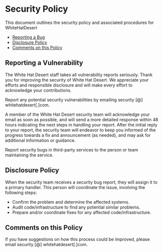 # Security Policy

This document outlines the security policy and associated procedures for WhiteHatDesert

  * [Reporting a Bug](#reporting-a-bug)
  * [Disclosure Policy](#disclosure-policy)
  * [Comments on this Policy](#comments-on-this-policy)

## Reporting a Vulnerability

The White Hat Desert staff takes all vulnerability reports seriously. Thank you for
improving the security of White Hat Desert. We appreciate your efforts and responsible
disclosure and will make every effort to acknowledge your contributions.

Report any potential security vulnerabilities by emailing security [@] whitehatdesert[.]com.

A member of the White Hat Desert security team will acknowledge your email as soon as
possible, and will send a more detailed response within 48 hours indicating the
next steps in handling your report. After the initial reply to your report, the
security team will endeavor to keep you informed of the progress towards a fix
and announcement (as needed), and may ask for additional information or
guidance.

Report security bugs in third-party services to the person or team maintaining
the service.

## Disclosure Policy

When the security team receives a security bug report, they will assign it to a
primary handler. This person will coordinate the issue, involving the following
steps:

  * Confirm the problem and determine the affected systems.
  * Audit code/infrastructure to find any potential similar problems.
  * Prepare and/or coordinate fixes for any affected code/infrastructure.

## Comments on this Policy

If you have suggestions on how this process could be improved, please email
security [@] whitehatdesert[.]com.